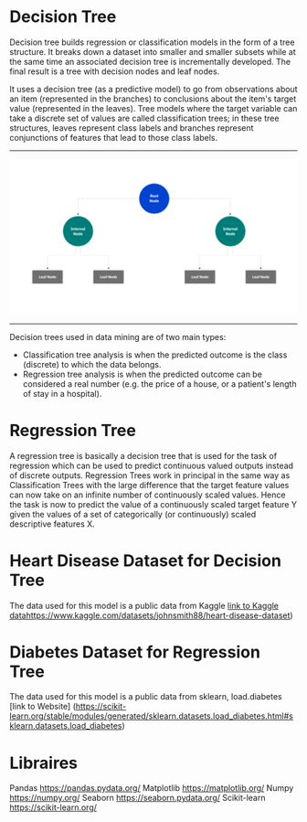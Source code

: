 # Decision Tree

Decision tree builds regression or classification models in the form of a tree structure. It breaks down a dataset into smaller and smaller subsets while at the same time an associated decision tree is incrementally developed. The final result is a tree with decision nodes and leaf nodes. 

It uses a decision tree (as a predictive model) to go from observations about an item (represented in the branches) to conclusions about the item's target value (represented in the leaves). Tree models where the target variable can take a discrete set of values are called classification trees; in these tree structures, leaves represent class labels and branches represent conjunctions of features that lead to those class labels. 


 ---

<p align="center">
    <img src="Decision_Trees.png" width="700" hight ="800">
</p>

---

Decision trees used in data mining are of two main types:

- Classification tree analysis is when the predicted outcome is the class (discrete) to which the data belongs.
- Regression tree analysis is when the predicted outcome can be considered a real number (e.g. the price of a house, or a patient's length of stay in a hospital).

# Regression Tree

A regression tree is basically a decision tree that is used for the task of regression which can be used to predict continuous valued outputs instead of discrete outputs.
Regression Trees work in principal in the same way as Classification Trees with the large difference that the target feature values can now take on an infinite number of continuously scaled values. Hence the task is now to predict the value of a continuously scaled target feature Y given the values of a set of categorically (or continuously) scaled descriptive features X.


# Heart Disease Dataset for Decision Tree

The data used for this model is a public data from Kaggle [link to Kaggle data](ttps://www.kaggle.com/datasets/johnsmith88/heart-disease-dataset)https://www.kaggle.com/datasets/johnsmith88/heart-disease-dataset)

# Diabetes Dataset for Regression Tree
The data used for this model is a public data from sklearn, load.diabetes [link to Website] (https://scikit-learn.org/stable/modules/generated/sklearn.datasets.load_diabetes.html#sklearn.datasets.load_diabetes)

# Libraires

Pandas https://pandas.pydata.org/
Matplotlib https://matplotlib.org/
Numpy https://numpy.org/
Seaborn https://seaborn.pydata.org/
Scikit-learn https://scikit-learn.org/